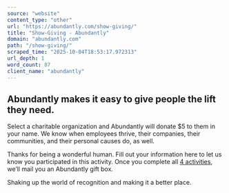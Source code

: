 ```yaml
---
source: "website"
content_type: "other"
url: "https://abundantly.com/show-giving/"
title: "Show-Giving - Abundantly"
domain: "abundantly.com"
path: "/show-giving/"
scraped_time: "2025-10-04T18:53:17.972313"
url_depth: 1
word_count: 87
client_name: "abundantly"
---
```


## Abundantly makes it easy to give people the lift they need.

Select a charitable organization and Abundantly will donate $5 to them in your name. We know when employees thrive, their companies, their communities, and their personal causes do, as well.

Thanks for being a wonderful human. Fill out your information here to let us know you participated in this activity. Once you complete all [4 activities](https://abundantly.com/show/#showmenu), we’ll mail you an Abundantly gift box.

Shaking up the world of recognition and making it a better place.